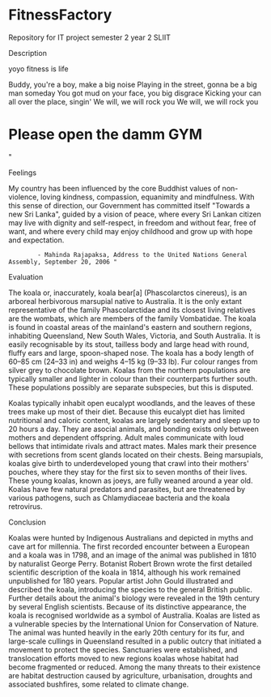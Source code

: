 # FitnessFactory
Repository for IT project semester 2 year 2 SLIIT

Description

yoyo fitness is life

Buddy, you're a boy, make a big noise
Playing in the street, gonna be a big man someday
You got mud on your face, you big disgrace
Kicking your can all over the place, singin'
We will, we will rock you
We will, we will rock you

# Please open the damm GYM
"

Feelings 

My country has been influenced by the core Buddhist values of non-violence, loving kindness, compassion, equanimity and mindfulness. With this sense of direction, our Government has committed itself "Towards a new Sri Lanka", guided by a vision of peace, where every Sri Lankan citizen may live with dignity and self-respect, in freedom and without fear, free of want, and where every child may enjoy childhood and grow up with hope and expectation.

            - Mahinda Rajapaksa, Address to the United Nations General Assembly, September 20, 2006 "

Evaluation

The koala or, inaccurately, koala bear[a] (Phascolarctos cinereus), is an arboreal herbivorous marsupial native to Australia. It is the only extant representative of the family Phascolarctidae and its closest living relatives are the wombats, which are members of the family Vombatidae. The koala is found in coastal areas of the mainland's eastern and southern regions, inhabiting Queensland, New South Wales, Victoria, and South Australia. It is easily recognisable by its stout, tailless body and large head with round, fluffy ears and large, spoon-shaped nose. The koala has a body length of 60–85 cm (24–33 in) and weighs 4–15 kg (9–33 lb). Fur colour ranges from silver grey to chocolate brown. Koalas from the northern populations are typically smaller and lighter in colour than their counterparts further south. These populations possibly are separate subspecies, but this is disputed.

Koalas typically inhabit open eucalypt woodlands, and the leaves of these trees make up most of their diet. Because this eucalypt diet has limited nutritional and caloric content, koalas are largely sedentary and sleep up to 20 hours a day. They are asocial animals, and bonding exists only between mothers and dependent offspring. Adult males communicate with loud bellows that intimidate rivals and attract mates. Males mark their presence with secretions from scent glands located on their chests. Being marsupials, koalas give birth to underdeveloped young that crawl into their mothers' pouches, where they stay for the first six to seven months of their lives. These young koalas, known as joeys, are fully weaned around a year old. Koalas have few natural predators and parasites, but are threatened by various pathogens, such as Chlamydiaceae bacteria and the koala retrovirus.

Conclusion

Koalas were hunted by Indigenous Australians and depicted in myths and cave art for millennia. The first recorded encounter between a European and a koala was in 1798, and an image of the animal was published in 1810 by naturalist George Perry. Botanist Robert Brown wrote the first detailed scientific description of the koala in 1814, although his work remained unpublished for 180 years. Popular artist John Gould illustrated and described the koala, introducing the species to the general British public. Further details about the animal's biology were revealed in the 19th century by several English scientists. Because of its distinctive appearance, the koala is recognised worldwide as a symbol of Australia. Koalas are listed as a vulnerable species by the International Union for Conservation of Nature. The animal was hunted heavily in the early 20th century for its fur, and large-scale cullings in Queensland resulted in a public outcry that initiated a movement to protect the species. Sanctuaries were established, and translocation efforts moved to new regions koalas whose habitat had become fragmented or reduced. Among the many threats to their existence are habitat destruction caused by agriculture, urbanisation, droughts and associated bushfires, some related to climate change.
